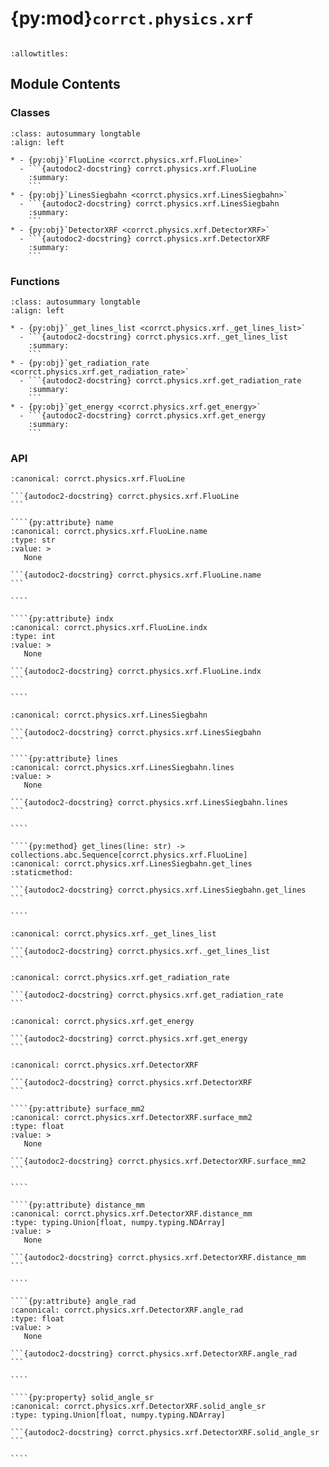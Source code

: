 # {py:mod}`corrct.physics.xrf`

```{py:module} corrct.physics.xrf
```

```{autodoc2-docstring} corrct.physics.xrf
:allowtitles:
```

## Module Contents

### Classes

````{list-table}
:class: autosummary longtable
:align: left

* - {py:obj}`FluoLine <corrct.physics.xrf.FluoLine>`
  - ```{autodoc2-docstring} corrct.physics.xrf.FluoLine
    :summary:
    ```
* - {py:obj}`LinesSiegbahn <corrct.physics.xrf.LinesSiegbahn>`
  - ```{autodoc2-docstring} corrct.physics.xrf.LinesSiegbahn
    :summary:
    ```
* - {py:obj}`DetectorXRF <corrct.physics.xrf.DetectorXRF>`
  - ```{autodoc2-docstring} corrct.physics.xrf.DetectorXRF
    :summary:
    ```
````

### Functions

````{list-table}
:class: autosummary longtable
:align: left

* - {py:obj}`_get_lines_list <corrct.physics.xrf._get_lines_list>`
  - ```{autodoc2-docstring} corrct.physics.xrf._get_lines_list
    :summary:
    ```
* - {py:obj}`get_radiation_rate <corrct.physics.xrf.get_radiation_rate>`
  - ```{autodoc2-docstring} corrct.physics.xrf.get_radiation_rate
    :summary:
    ```
* - {py:obj}`get_energy <corrct.physics.xrf.get_energy>`
  - ```{autodoc2-docstring} corrct.physics.xrf.get_energy
    :summary:
    ```
````

### API

`````{py:class} FluoLine
:canonical: corrct.physics.xrf.FluoLine

```{autodoc2-docstring} corrct.physics.xrf.FluoLine
```

````{py:attribute} name
:canonical: corrct.physics.xrf.FluoLine.name
:type: str
:value: >
   None

```{autodoc2-docstring} corrct.physics.xrf.FluoLine.name
```

````

````{py:attribute} indx
:canonical: corrct.physics.xrf.FluoLine.indx
:type: int
:value: >
   None

```{autodoc2-docstring} corrct.physics.xrf.FluoLine.indx
```

````

`````

`````{py:class} LinesSiegbahn
:canonical: corrct.physics.xrf.LinesSiegbahn

```{autodoc2-docstring} corrct.physics.xrf.LinesSiegbahn
```

````{py:attribute} lines
:canonical: corrct.physics.xrf.LinesSiegbahn.lines
:value: >
   None

```{autodoc2-docstring} corrct.physics.xrf.LinesSiegbahn.lines
```

````

````{py:method} get_lines(line: str) -> collections.abc.Sequence[corrct.physics.xrf.FluoLine]
:canonical: corrct.physics.xrf.LinesSiegbahn.get_lines
:staticmethod:

```{autodoc2-docstring} corrct.physics.xrf.LinesSiegbahn.get_lines
```

````

`````

````{py:function} _get_lines_list(lines) -> collections.abc.Sequence[corrct.physics.xrf.FluoLine]
:canonical: corrct.physics.xrf._get_lines_list

```{autodoc2-docstring} corrct.physics.xrf._get_lines_list
```
````

````{py:function} get_radiation_rate(element: typing.Union[str, int], lines: typing.Union[str, corrct.physics.xrf.FluoLine, collections.abc.Sequence[corrct.physics.xrf.FluoLine]], verbose: bool = False) -> numpy.typing.NDArray
:canonical: corrct.physics.xrf.get_radiation_rate

```{autodoc2-docstring} corrct.physics.xrf.get_radiation_rate
```
````

````{py:function} get_energy(element: typing.Union[str, int], lines: typing.Union[str, corrct.physics.xrf.FluoLine, collections.abc.Sequence[corrct.physics.xrf.FluoLine]], *, compute_average: bool = False, verbose: bool = False) -> typing.Union[float, numpy.typing.NDArray]
:canonical: corrct.physics.xrf.get_energy

```{autodoc2-docstring} corrct.physics.xrf.get_energy
```
````

`````{py:class} DetectorXRF
:canonical: corrct.physics.xrf.DetectorXRF

```{autodoc2-docstring} corrct.physics.xrf.DetectorXRF
```

````{py:attribute} surface_mm2
:canonical: corrct.physics.xrf.DetectorXRF.surface_mm2
:type: float
:value: >
   None

```{autodoc2-docstring} corrct.physics.xrf.DetectorXRF.surface_mm2
```

````

````{py:attribute} distance_mm
:canonical: corrct.physics.xrf.DetectorXRF.distance_mm
:type: typing.Union[float, numpy.typing.NDArray]
:value: >
   None

```{autodoc2-docstring} corrct.physics.xrf.DetectorXRF.distance_mm
```

````

````{py:attribute} angle_rad
:canonical: corrct.physics.xrf.DetectorXRF.angle_rad
:type: float
:value: >
   None

```{autodoc2-docstring} corrct.physics.xrf.DetectorXRF.angle_rad
```

````

````{py:property} solid_angle_sr
:canonical: corrct.physics.xrf.DetectorXRF.solid_angle_sr
:type: typing.Union[float, numpy.typing.NDArray]

```{autodoc2-docstring} corrct.physics.xrf.DetectorXRF.solid_angle_sr
```

````

`````
